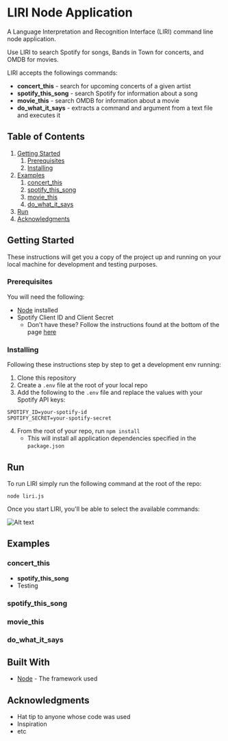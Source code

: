 # LIRI Node Application

A Language Interpretation and Recognition Interface (LIRI) command line node application.

Use LIRI to search Spotify for songs, Bands in Town for concerts, and OMDB for movies.

LIRI accepts the followings commands:

* **concert_this** - search for upcoming concerts of a given artist
* **spotify_this_song** - search Spotify for information about a song
* **movie_this** - search OMDB for information about a movie
* **do_what_it_says** - extracts a command and argument from a text file and executes it

## Table of Contents

1. [Getting Started](#getting-started)
    1. [Prerequisites](#prerequisites)
    2. [Installing](#installing)
2. [Examples](#examples)
    1. [concert_this](#concert_this)
    2. [spotify_this_song](#spotify_this_song)
    3. [movie_this](#movie_this)
    4. [do_what_it_says](#do_what_it_says)
3. [Run](#run)
4. [Acknowledgments](#acknowledgments)

## Getting Started

These instructions will get you a copy of the project up and running on your local machine for development and testing purposes.

### Prerequisites

You will need the following:

* [Node](https://nodejs.org/en/) installed
* Spotify Client ID and Client Secret
  * Don't have these? Follow the instructions found at the bottom of the page [here](https://www.npmjs.com/package/node-spotify-api)

### Installing

Following these instructions step by step to get a development env running:

1. Clone this repository
2. Create a `.env` file at the root of your local repo
3. Add the following to the `.env` file and replace the values with your Spotify API keys:

```
SPOTIFY_ID=your-spotify-id
SPOTIFY_SECRET=your-spotify-secret
```

4. From the root of your repo, run `npm install`
    * This will install all application dependencies specified in the `package.json`

## Run

To run LIRI simply run the following command at the root of the repo:

```
node liri.js
```

Once you start LIRI, you'll be able to select the available commands:

![Alt text](assets/start-liri.png)

## Examples

### concert_this

* **spotify_this_song**
* Testing

### spotify_this_song

### movie_this

### do_what_it_says

## Built With

* [Node](https://nodejs.org/en/) - The framework used

## Acknowledgments

* Hat tip to anyone whose code was used
* Inspiration
* etc